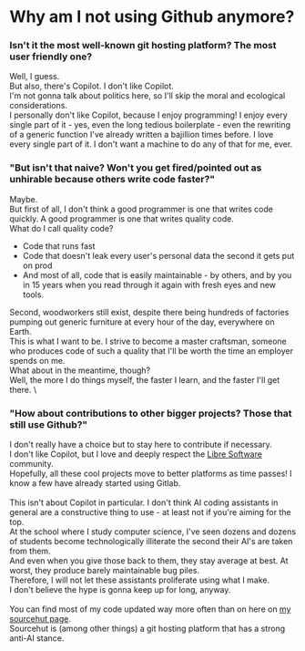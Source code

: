 # Why am I not using Github anymore?
### Isn't it the most well-known git hosting platform? The most user friendly one?

Well, I guess.\
But also, there's Copilot. I don't like Copilot.\
I'm not gonna talk about politics here, so I'll skip the moral and ecological considerations.\
I personally don't like Copilot, because I enjoy programming! I enjoy every single part of it - yes, even the long tedious boilerplate - even the rewriting of a generic function I've already written a bajillion times before. I love every single part of it. I don't want a machine to do any of that for me, ever.

### "But isn't that naive? Won't you get fired/pointed out as unhirable because others write code faster?"
Maybe.\
But first of all, I don't think a good programmer is one that writes code quickly. A good programmer is one that writes quality code.\
What do I call quality code?
- Code that runs fast
- Code that doesn't leak every user's personal data the second it gets put on prod
- And most of all, code that is easily maintainable - by others, and by you in 15 years when you read through it again with fresh eyes and new tools.

Second, woodworkers still exist, despite there being hundreds of factories pumping out generic furniture at every hour of the day, everywhere on Earth.\
This is what I want to be. I strive to become a master craftsman, someone who produces code of such a quality that I'll be worth the time an employer spends on me.
\
What about in the meantime, though?\
Well, the more I do things myself, the faster I learn, and the faster I'll get there.
\
### "How about contributions to other bigger projects? Those that still use Github?"
I don't really have a choice but to stay here to contribute if necessary.\
I don't like Copilot, but I love and deeply respect the [Libre Software](https://en.wikipedia.org/wiki/Free_software) community.\
Hopefully, all these cool projects move to better platforms as time passes! I know a few have already started using Gitlab.
\
\
This isn't about Copilot in particular. I don't think AI coding assistants in general are a constructive thing to use - at least not if you're aiming for the top.\
At the school where I study computer science, I've seen dozens and dozens of students become technologically illiterate the second their AI's are taken from them.\
And even when you give those back to them, they stay average at best. At worst, they produce barely maintainable bug piles.
\
Therefore, I will not let these assistants proliferate using what I make.\
I don't believe the hype is gonna keep up for long, anyway.
\
\
You can find most of my code updated way more often than on here on [my sourcehut page](https://git.sr.ht/~ae7th).\
Sourcehut is (among other things) a git hosting platform that has a strong anti-AI stance.
